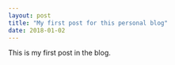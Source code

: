 ```yaml
---
layout: post
title: "My first post for this personal blog"
date: 2018-01-02
---
```


This is my first post in the blog.
